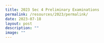 ```yaml
---
title: 2023 Sec 4 Preliminary Examinations
permalink: /resources/2023/permalink/
date: 2023-07-18
layout: post
description: ""
image: ""
---
```

